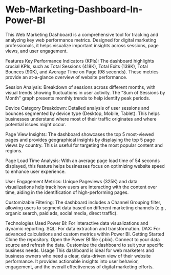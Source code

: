 # Web-Marketing-Dashboard-In-Power-BI
This Web Marketing Dashboard is a comprehensive tool for tracking and analyzing key web performance metrics. Designed for digital marketing professionals, it helps visualize important insights across sessions, page views, and user engagement.

Features
Key Performance Indicators (KPIs): The dashboard highlights crucial KPIs, such as Total Sessions (418K), Total Exits (139K), Total Bounces (90K), and Average Time on Page (98 seconds). These metrics provide an at-a-glance overview of website performance.

Session Analysis: Breakdown of sessions across different months, with visual trends showing fluctuations in user activity. The "Sum of Sessions by Month" graph presents monthly trends to help identify peak periods.

Device Category Breakdown: Detailed analysis of user sessions and bounces segmented by device type (Desktop, Mobile, Tablet). This helps businesses understand where most of their traffic originates and where potential issues might occur.

Page View Insights: The dashboard showcases the top 5 most-viewed pages and provides geographical insights by displaying the top 5 page views by country. This is useful for targeting the most popular content and regions.

Page Load Time Analysis: With an average page load time of 54 seconds displayed, this feature helps businesses focus on optimizing website speed to enhance user experience.

User Engagement Metrics: Unique Pageviews (325K) and data visualizations help track how users are interacting with the content over time, aiding in the identification of high-performing pages.

Customizable Filtering: The dashboard includes a Channel Grouping filter, allowing users to segment data based on different marketing channels (e.g., organic search, paid ads, social media, direct traffic).

Technologies Used
Power BI: For interactive data visualizations and dynamic reporting.
SQL: For data extraction and transformation.
DAX: For advanced calculations and custom metrics within Power BI.
Getting Started
Clone the repository.
Open the Power BI file (.pbix).
Connect to your data source and refresh the data.
Customize the dashboard to suit your specific business needs.
Usage
This dashboard is ideal for web marketers and business owners who need a clear, data-driven view of their website performance. It provides actionable insights into user behavior, engagement, and the overall effectiveness of digital marketing efforts.
